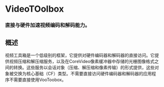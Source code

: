 # VideoTOolbox
### 直接与硬件加速视频编码和解码能力。
## 概述
视频工具箱是一个低级别的框架，它提供对硬件编码器和解码器的直接访问。它提供视频压缩和解压缩服务，以及在CoreVideo像素缓冲器中存储的光栅图像格式之间的转换。这些服务以会话对象（压缩、解压缩和像素传输）的形式提供，这些对象被交换为核心基础（CF）类型。不需要直接访问硬件编码器和解码器的应用程序不需要直接使用VooToobox。
